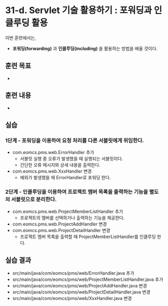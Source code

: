 # 31-d. Servlet 기술 활용하기 : 포워딩과 인클루딩 활용 

이번 훈련에서는,
- **포워딩(forwarding)** 과 **인클루딩(including)** 을 활용하는 방법을 배울 것이다.  

## 훈련 목표
-

## 훈련 내용
-

## 실습

### 1단계 - 포워딩을 이용하여 요청 처리를 다른 서블릿에게 위임한다.

- com.eomcs.pms.web.ErrorHandler 추가
  - 서블릿 실행 중 오류가 발생했을 때 실행되는 서블릿이다.
  - 간단한 오류 메시지와 상세 내용을 출력한다. 
- com.eomcs.pms.web.XxxHandler 변경
  - 예외가 발생했을 때 ErrorHandler로 포워딩 한다.

### 2단계 - 인클루딩을 이용하여 프로젝트 멤버 목록을 출력하는 기능을 별도의 서블릿으로 분리한다.

- com.eomcs.pms.web.ProjectMemberListHandler 추가
  - 프로젝트의 멤버를 선택하거나 출력하는 기능을 제공한다.
- com.eomcs.pms.web.ProjectAddHandler 변경
- com.eomcs.pms.web.ProjectDetailHandler 변경
  - 프로젝트 멤버 목록을 출력할 때 ProjectMemberListHandler를 인클루딩 한다.
 
## 실습 결과
- src/main/java/com/eomcs/pms/web/ErrorHandler.java 추가
- src/main/java/com/eomcs/pms/web/ProjectMemberListHandler.java 추가
- src/main/java/com/eomcs/pms/web/ProjectAddHandler.java 변경
- src/main/java/com/eomcs/pms/web/ProjectDetailHandler.java 변경
- src/main/java/com/eomcs/pms/web/XxxHandler.java 변경
